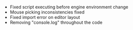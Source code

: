 - Fixed script executing before engine environment change
- Mouse picking inconsistencies fixed
- Fixed import error on editor layout
- Removing "console.log" throughout the code